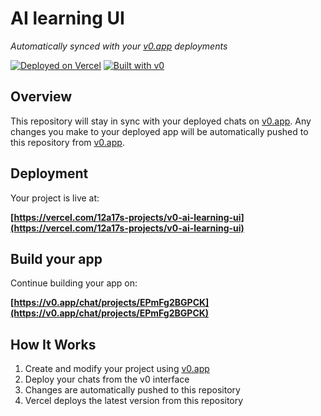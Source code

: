 # AI learning UI

*Automatically synced with your [v0.app](https://v0.app) deployments*

[![Deployed on Vercel](https://img.shields.io/badge/Deployed%20on-Vercel-black?style=for-the-badge&logo=vercel)](https://vercel.com/12a17s-projects/v0-ai-learning-ui)
[![Built with v0](https://img.shields.io/badge/Built%20with-v0.app-black?style=for-the-badge)](https://v0.app/chat/projects/EPmFg2BGPCK)

## Overview

This repository will stay in sync with your deployed chats on [v0.app](https://v0.app).
Any changes you make to your deployed app will be automatically pushed to this repository from [v0.app](https://v0.app).

## Deployment

Your project is live at:

**[https://vercel.com/12a17s-projects/v0-ai-learning-ui](https://vercel.com/12a17s-projects/v0-ai-learning-ui)**

## Build your app

Continue building your app on:

**[https://v0.app/chat/projects/EPmFg2BGPCK](https://v0.app/chat/projects/EPmFg2BGPCK)**

## How It Works

1. Create and modify your project using [v0.app](https://v0.app)
2. Deploy your chats from the v0 interface
3. Changes are automatically pushed to this repository
4. Vercel deploys the latest version from this repository